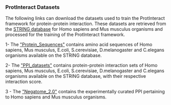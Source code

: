 
### ProtInteract Datasets 

The following links can download the datasets used to train the ProtInteract framework for protein-protein interaction. These datasets are retrieved from the [STRING database][1] for Homo sapiens and Mus musculus organisms and processed for the training of the ProtInteract framework.

1- The ["Protein_Sequences"][2] contains amino acid sequences of Homo sapiens, Mus musculus, E.coli, S.cerevisiae, D.melanogaster and C.elegans organisms available on the STRING database. 

2- The ["PPI_datasets"][3] contains protein-protein interaction sets of Homo sapiens, Mus musculus, E.coli, S.cerevisiae, D.melanogaster and C.elegans organisms available on the STRING database, with their respective interaction score.

3 - The ["Negatome_2.0"][4] contains the experimentally curated PPI pertaining to Homo sapiens and Mus musculus organisms.

[1]: https://string-db.org/cgi/download?sessionId=bJBREVNlU0b2

[2]: https://uottawa-my.sharepoint.com/personal/fsole078_uottawa_ca/_layouts/15/guestaccess.aspx?share=EV7W_9OgSVlCrlouTpbvh9YB5dMvsPIfyO6GmoIeiHVK7g&email=drericpaquet%40gmail.com&e=sHJagG

[3]: https://uottawa-my.sharepoint.com/personal/fsole078_uottawa_ca/_layouts/15/guestaccess.aspx?share=EXOkxJzRSqBFp2i5FpoutNUBo3Hdjah--yQGBvMvNg8e6g&email=drericpaquet%40gmail.com&e=BGHiWJ

[4]: https://uottawa-my.sharepoint.com/personal/fsole078_uottawa_ca/_layouts/15/guestaccess.aspx?docid=0de7633725541482192b2b2f397e14418&authkey=AefFpc6dRwI0nswW9O6zar4&e=HRaGac
